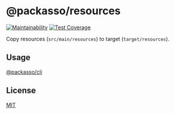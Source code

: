# @packasso/resources

[![Maintainability](https://api.codeclimate.com/v1/badges/aaced5b2261f8a59b7cd/maintainability)](https://codeclimate.com/github/qiwi/packasso/maintainability)
[![Test Coverage](https://api.codeclimate.com/v1/badges/aaced5b2261f8a59b7cd/test_coverage)](https://codeclimate.com/github/qiwi/packasso/test_coverage)

Copy resources (`src/main/resources`) to target (`target/resources`).

## Usage

[@packasso/cli](https://www.npmjs.com/package/@packasso/cli)

## License

[MIT](./LICENSE)
